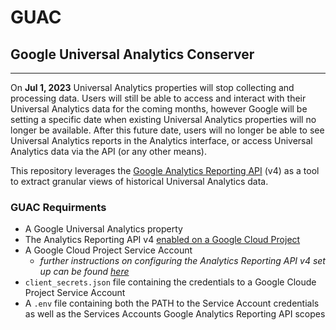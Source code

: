 # GUAC
## Google Universal Analytics Conserver
---
On __Jul 1, 2023__ Universal Analytics properties will stop collecting and processing data. Users will still be able to access and interact with their Universal Analytics data for the coming months, however Google will be setting a specific date when existing Universal Analytics properties will no longer be available. After this future date, users will no longer be able to see Universal Analytics reports in the Analytics interface, or access Universal Analytics data via the API (or any other means).

This repository leverages the [Google Analytics Reporting API](https://developers.google.com/analytics/devguides/reporting/core/v4) (v4) as a tool to extract granular views of historical Universal Analytics data.

### GUAC Requirments
* A Google Universal Analytics property
* The Analytics Reporting API v4 [enabled on a Google Cloud Project](https://console.developers.google.com/start/api?id=analyticsreporting.googleapis.com&credential=client_key)
* A Google Cloud Project Service Account
    * _further instructions on configuring the Analytics Reporting API v4 set up can be found [here](https://developers.google.com/analytics/devguides/reporting/core/v4/quickstart/service-py)_
* `client_secrets.json` file containing the credentials to a Google Cloude Project Service Account
* A `.env` file containing both the PATH to the Service Account credentials as well as the Services Accounts Google Analytics Reporting API scopes